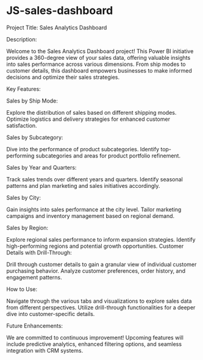 # JS-sales-dashboard
Project Title: Sales Analytics Dashboard

Description:

Welcome to the  Sales Analytics Dashboard project! This Power BI initiative provides a 360-degree view of your sales data, offering valuable insights into sales performance across various dimensions. From ship modes to customer details, this dashboard empowers businesses to make informed decisions and optimize their sales strategies.

Key Features:

Sales by Ship Mode:

Explore the distribution of sales based on different shipping modes.
Optimize logistics and delivery strategies for enhanced customer satisfaction.

Sales by Subcategory:

Dive into the performance of product subcategories.
Identify top-performing subcategories and areas for product portfolio refinement.

Sales by Year and Quarters:

Track sales trends over different years and quarters.
Identify seasonal patterns and plan marketing and sales initiatives accordingly.

Sales by City:

Gain insights into sales performance at the city level.
Tailor marketing campaigns and inventory management based on regional demand.

Sales by Region:

Explore regional sales performance to inform expansion strategies.
Identify high-performing regions and potential growth opportunities.
Customer Details with Drill-Through:

Drill through customer details to gain a granular view of individual customer purchasing behavior.
Analyze customer preferences, order history, and engagement patterns.

How to Use:

Navigate through the various tabs and visualizations to explore sales data from different perspectives. Utilize drill-through functionalities for a deeper dive into customer-specific details.

Future Enhancements:

We are committed to continuous improvement! Upcoming features will include predictive analytics, enhanced filtering options, and seamless integration with CRM systems.
